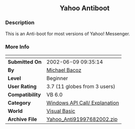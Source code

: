 ﻿<div align="center">

## Yahoo Antiboot


</div>

### Description

This is an Anti-boot for most versions of Yahoo! Messenger.
 
### More Info
 


<span>             |<span>
---                |---
**Submitted On**   |2002-06-09 09:35:14
**By**             |[Michael Bacoz](https://github.com/Planet-Source-Code/PSCIndex/blob/master/ByAuthor/michael-bacoz.md)
**Level**          |Beginner
**User Rating**    |3.7 (11 globes from 3 users)
**Compatibility**  |VB 6\.0
**Category**       |[Windows API Call/ Explanation](https://github.com/Planet-Source-Code/PSCIndex/blob/master/ByCategory/windows-api-call-explanation__1-39.md)
**World**          |[Visual Basic](https://github.com/Planet-Source-Code/PSCIndex/blob/master/ByWorld/visual-basic.md)
**Archive File**   |[Yahoo\_Anti91997682002\.zip](https://github.com/Planet-Source-Code/michael-bacoz-yahoo-antiboot__1-35637/archive/master.zip)








